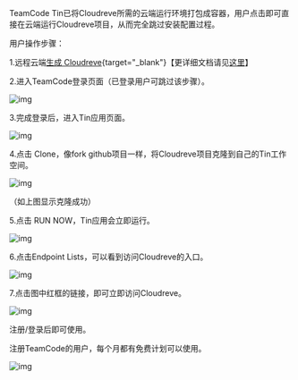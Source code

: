 TeamCode Tin已将Cloudreve所需的云端运行环境打包成容器，用户点击即可直接在云端运行Cloudreve项目，从而完全跳过安装配置过程。

用户操作步骤：

1.远程云端[生成 Cloudreve](https://www.teamcode.com/tin/clone?applicationId=270604044600766464){target="_blank"}【更详细文档请见[这里](https://www.teamcode.com/docs/tin/clone-tin/)】

2.进入TeamCode登录页面（已登录用户可跳过该步骤）。

![img](https://static01.teamcode.com/docs/202112201843463.png)

3.完成登录后，进入Tin应用页面。

![img](https://static01.teamcode.com/docs/202112201843272.png)

4.点击 Clone，像fork github项目一样，将Cloudreve项目克隆到自己的Tin工作空间。

![img](https://static01.teamcode.com/docs/202112201843030.png)

（如上图显示克隆成功）

5.点击 RUN NOW，Tin应用会立即运行。

![img](https://static01.teamcode.com/docs/202112201843160.png)

6.点击Endpoint Lists，可以看到访问Cloudreve的入口。

![img](https://static01.teamcode.com/docs/202112201843049.png)

7.点击图中红框的链接，即可立即访问Cloudreve。

![img](https://static01.teamcode.com/docs/202112201844192.png)

注册/登录后即可使用。



注册TeamCode的用户，每个月都有免费计划可以使用。

![img](https://static01.teamcode.com/docs/202112201844339.png)